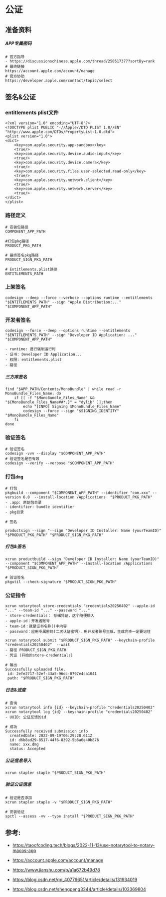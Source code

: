 # 公证

## 准备资料

##### APP专属密码

```
# 官方指导
- https://discussionschinese.apple.com/thread/250517377?sortBy=rank
# 最终链接
https://account.apple.com/account/manage
# 官方协助
https://developer.apple.com/contact/topic/select
```



## 签名&公证

### entitlements plist文件

```
<?xml version="1.0" encoding="UTF-8"?>
<!DOCTYPE plist PUBLIC "-//Apple//DTD PLIST 1.0//EN" "http://www.apple.com/DTDs/PropertyList-1.0.dtd">
<plist version="1.0">
<dict>
	<key>com.apple.security.app-sandbox</key>
	<true/>
	<key>com.apple.security.device.audio-input</key>
	<true/>
	<key>com.apple.security.device.camera</key>
	<true/>
	<key>com.apple.security.files.user-selected.read-only</key>
	<true/>
	<key>com.apple.security.network.client</key>
	<true/>
	<key>com.apple.security.network.server</key>
	<true/>
</dict>
</plist>
```

### 路径定义

```
# 安装包路径
COMPONENT_APP_PATH

#打包pkg路径
PRODUCT_PKG_PATH

# 最终签名pkg路径
PRODUCT_SIGN_PKG_PATH

# Entitlements.plist路径
ENTITLEMENTS_PATH
```

### 上架签名

```
codesign --deep --force --verbose --options runtime --entitlements "$ENTITLEMENTS_PATH" --sign "Apple Distribution:..." "$COMPONENT_APP_PATH"
```

### 开发者签名

```
codesign --force --deep --options runtime --entitlements "$ENTITLEMENTS_PATH" --sign "Developer ID Application: ..." "$COMPONENT_APP_PATH"

- runtime: 进行强制运行时
- 证书: Developer ID Application...
- 权限: entitlements.plist
- 路径
```

##### 三方库签名

```
find "$APP_PATH/Contents/MonoBundle" | while read -r MonoBundle_Files_Name; do
    if [[ -f "$MonoBundle_Files_Name" && "${MonoBundle_Files_Name##*.}" = "dylib" ]];then
        echo "[INFO] Signing $MonoBundle_Files_Name"
        codesign --force --sign "$SIGNING_IDENTITY" "$MonoBundle_Files_Name"
    fi
done
```

### 验证签名

```
# 验证签名
codesign -vvv --display "$COMPONENT_APP_PATH"
# 验证签名是否有效
codesign --verify --verbose "$COMPONENT_APP_PATH"
```

### 打包`dmg`

```
# 打包
pkgbuild --component "$COMPONENT_APP_PATH" --identifier "com.xxx" --version 6.0  --install-location /Applications  "$PRODUCT_PKG_PATH"
- .app: 原始包目录
- identifier: bundle identifier
- pkg目录

# 签名

productsign --sign "--sign "Developer ID Installer: Name (yourTeamID)" "$PRODUCT_PKG_PATH" "$PRODUCT_SIGN_PKG_PATH"
```

##### 打包&签名

```
xcrun productbuild --sign "Developer ID Installer: Name (yourTeamID)" --component "$COMPONENT_APP_PATH" --install-location /Applications "$PRODUCT_SIGN_PKG_PATH"

# 验证签名
pkgutil --check-signature "$PRODUCT_SIGN_PKG_PATH"
```



### 公证指令

```
xcrun notarytool store-credentials "credentials20250402" --apple-id "..." --team-id "..." --password "..."
- store-credentials： 存储凭证，这个随便输入
- apple-id：开发者账号
- team-id：就是证书名称()中内容
- password：应用专属密码(二次认证密钥)，用开发者账号生成，生成完毕一定要记住

xcrun notarytool submit "$PRODUCT_SIGN_PKG_PATH" --keychain-profile "credentials20250402"  --wait
- 路径 PRODUCT_SIGN_PKG_PATH
- 凭证 (开始的store-credentials)

# 输出
Successfully uploaded file. 
 id: 2efe2717-52ef-43a5-96dc-0797e4ca1041
 path: "$PRODUCT_SIGN_PKG_PATH"
```

##### 日志&进度

```
# 查询
xcrun notarytool info {id} --keychain-profile "credentials20250402"
xcrun notarytool log {id} --keychain-profile "credentials20250402"
- UUID: 公证反馈的id

# 成功
Successfully received submission info
  createdDate: 2022-09-19T06:29:28.611Z
  id: d6b8ad29-8517-44f6-8392-5b6a6e40b876
  name: xxx.dmg
  status: Accepted
```

##### 公证信息导入

```
xcrun stapler staple "$PRODUCT_SIGN_PKG_PATH"
```

##### 验证公证信息

```
# 验证是否添加
xcrun stapler staple -v "$PRODUCT_SIGN_PKG_PATH"

# 安装验证
spctl --assess -vv --type install "$PRODUCT_SIGN_PKG_PATH"
```



## 参考:

- https://taoofcoding.tech/blogs/2022-11-13/use-notarytool-to-notary-macos-app
- https://account.apple.com/account/manage
- https://www.jianshu.com/p/a1a672b49d78
- https://blog.csdn.net/qq_40776651/article/details/131934019

- https://blog.csdn.net/shengpeng3344/article/details/103369804
